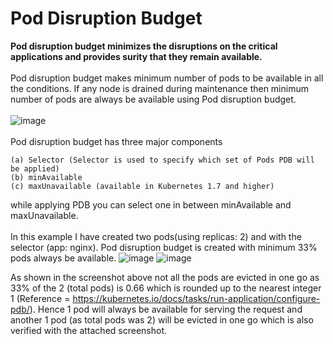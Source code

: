 # Pod Disruption Budget 

**Pod disruption budget minimizes the disruptions on the critical applications and provides surity that they remain available.**
<br> <br/>
Pod disruption budget makes minimum number of pods to be available in all the conditions. If any node is drained during maintenance then minimum number of pods are always be available using Pod disruption budget.
<br> <br/>
                         ![image](https://github.com/singhritesh85/terraform-azure/assets/56765895/cc9c5e66-5959-4fb2-8dce-cb19bea1e9b2)
<br> <br/>
Pod disruption budget has three major components
```
(a) Selector (Selector is used to specify which set of Pods PDB will be applied)
(b) minAvailable
(c) maxUnavailable (available in Kubernetes 1.7 and higher)
```
while applying PDB you can select one in between minAvailable and maxUnavailable.
<br> <br/>
In this example I have created two pods(using replicas: 2) and with the selector (app: nginx). Pod disruption budget is created with minimum 33% pods always be available. 
![image](https://github.com/singhritesh85/terraform-azure/assets/56765895/36d6aea6-d295-41bc-9615-fce73c76f140)
![image](https://github.com/kamalmohan217/terraform-azure/assets/128888356/c43edcd0-1cbf-497b-9c55-27496d63a8a9)

As shown in the screenshot above not all the pods are evicted in one go as 33% of the 2 (total pods) is 0.66 which is rounded up to the nearest integer 1 (Reference = https://kubernetes.io/docs/tasks/run-application/configure-pdb/). Hence 1 pod will always be available for serving the request and another 1 pod (as total pods was 2) will be evicted in one go which is also verified with the attached screenshot.
